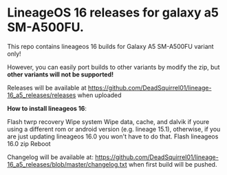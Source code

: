 # LineageOS 16 releases for galaxy a5 SM-A500FU.

This repo contains lineageos 16 builds for Galaxy A5 SM-A500FU variant only!

However, you can easily port builds to other variants by modify the zip, but <b>other variants will not be supported!</b>

Releases will be available at https://github.com/DeadSquirrel01/lineage-16_a5_releases/releases when uploaded


<b>How to install lineageos 16</b>:

Flash twrp recovery
Wipe system
Wipe data, cache, and dalvik if youre using a different rom or android version (e.g. lineage 15.1), otherwise, if you are just updating lineageos 16.0 you won't have to do that.
Flash lineageos 16.0 zip
Reboot

Changelog will be available at: https://github.com/DeadSquirrel01/lineage-16_a5_releases/blob/master/changelog.txt when first build will be pushed.
